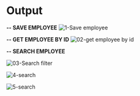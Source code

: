 
# Output
**-- SAVE EMPLOYEE**
![1-Save employee](https://github.com/awatimc/employee-project/assets/51613744/bdf76bef-bb90-42db-ad6c-aa0ff586b9ef)

**-- GET EMPLOYEE BY ID**
![02-get employee by id](https://github.com/awatimc/employee-project/assets/51613744/9d319ba5-65df-4a53-b263-099f5d14cb65)

**-- SEARCH EMPLOYEE**

![03-Search filter](https://github.com/awatimc/employee-project/assets/51613744/3be45007-90a5-462a-8e67-133c27a7cdde)


![4-search](https://github.com/awatimc/employee-project/assets/51613744/7fefc891-6db0-41a1-b83c-9604d5f3e0a7)


![5-search](https://github.com/awatimc/employee-project/assets/51613744/ec679c10-8aeb-4c06-b50d-3185e3d37598)
